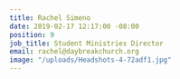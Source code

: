 ```yaml
---
title: Rachel Simeno
date: 2019-02-17 12:17:00 -08:00
position: 9
job_title: Student Ministries Director
email: rachel@daybreakchurch.org
image: "/uploads/Headshots-4-72adf1.jpg"
---
```


